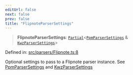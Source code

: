 ```yaml
---
editUrl: false
next: false
prev: false
title: "FlipnoteParserSettings"
---
```


> **FlipnoteParserSettings**: [`Partial`](https://www.typescriptlang.org/docs/handbook/utility-types.html#partialtype)\<[`PpmParserSettings`](/api/type-aliases/ppmparsersettings/) & [`KwzParserSettings`](/api/type-aliases/kwzparsersettings/)\>

Defined in: [src/parsers/Flipnote.ts:8](https://github.com/jaames/flipnote.js/blob/8ec10f089e866d1297261b52ab6750bd899577ce/src/parsers/Flipnote.ts#L8)

Optional settings to pass to a Flipnote parser instance. See [PpmParserSettings](../../../../../../api/type-aliases/ppmparsersettings) and [KwzParserSettings](../../../../../../api/type-aliases/kwzparsersettings)
